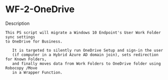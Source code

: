 # WF-2-OneDrive

Description 
	
	This PS script will migrate a Windows 10 Endpoint's User Work Folder sync settings
	to OneDrive for Business.
       
       It is targeted to silently run OneDrive Setup and sign-in the user 
       (if computer in a Hybrid Azure AD domain join), sets redirection for Known Folders, 
       and finally moves data from Work Folders to OneDrive folder using Robocopy /Move 
       in a Wrapper Function. 
       
